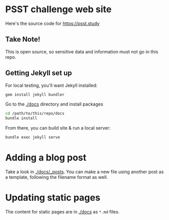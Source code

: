 # PSST challenge web site
Here's the source code for https://psst.study

## Take Note!
This is open source, so sensitive data and information must not go in this repo.

## Getting Jekyll set up
For local testing, you'll want Jekyll installed:
```bash
gem install jekyll bundler
```

Go to the [./docs](./docs) directory and install packages
```bash
cd /path/to/this/repo/docs
bundle install
```

From there, you can build site & run a local server:
```bash
bundle exec jekyll serve
```

# Adding a blog post
Take a look in [./docs/_posts](./docs/_posts). You can make a new file using another post as a template, following the 
filename format as well.

# Updating static pages
The content for static pages are in [./docs](./docs) as `*.md` files. 

